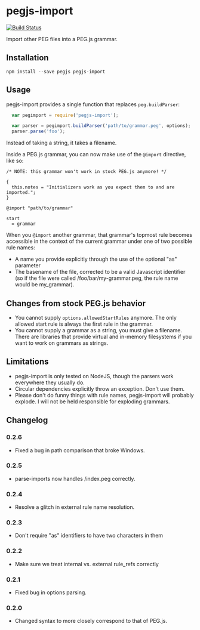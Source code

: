 # pegjs-import

[![Build Status](https://travis-ci.org/casetext/pegjs-import.svg?branch=master)](https://travis-ci.org/casetext/pegjs-import)

Import other PEG files into a PEG.js grammar.

## Installation

```
npm install --save pegjs pegjs-import
```

## Usage

pegjs-import provides a single function that replaces ```peg.buildParser```:

```javascript
  var pegimport = require('pegjs-import');

  var parser = pegimport.buildParser('path/to/grammar.peg', options);
  parser.parse('foo');
```

Instead of taking a string, it takes a filename.

Inside a PEG.js grammar, you can now make use of the ```@import``` directive, like so:

```
/* NOTE: this grammar won't work in stock PEG.js anymore! */

{
  this.notes = "Initializers work as you expect them to and are imported.";
}

@import "path/to/grammar"

start
  = grammar
```

When you ```@import``` another grammar, that grammar's topmost rule becomes accessible in the context of the current grammar under one of two possible rule names: 
   - A name you provide explicitly through the use of the optional "as" parameter
   - The basename of the file, corrected to be a valid Javascript identifier (so if the file were called /foo/bar/my-grammar.peg, the rule name would be my_grammar).

## Changes from stock PEG.js behavior

* You cannot supply ```options.allowedStartRules``` anymore. The only allowed start rule is always the first rule in the grammar.
* You cannot supply a grammar as a string, you must give a filename. There are libraries that provide virtual and in-memory filesystems if you want to work on grammars as strings.

## Limitations

- pegjs-import is only tested on NodeJS, though the parsers work everywhere they usually do.
- Circular dependencies explicitly throw an exception. Don't use them.
- Please don't do funny things with rule names, pegjs-import will probably explode. I will not be held responsible for exploding grammars.

## Changelog

### 0.2.6

 - Fixed a bug in path comparison that broke Windows.

### 0.2.5

- parse-imports now handles /index.peg correctly.

### 0.2.4

- Resolve a glitch in external rule name resolution.

### 0.2.3

- Don't require "as" identifiers to have two characters in them

### 0.2.2

- Make sure we treat internal vs. external rule_refs correctly

### 0.2.1

- Fixed bug in options parsing.

### 0.2.0

- Changed syntax to more closely correspond to that of PEG.js.
